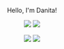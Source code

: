 <div align="center">
<p>
Hello, I'm Danita!
</p>

![](http://github-profile-summary-cards.vercel.app/api/cards/profile-details?username=FlameDanita&theme=bear)
![](http://github-profile-summary-cards.vercel.app/api/cards/most-commit-language?username=FlameDanita&theme=bear)

![](http://github-profile-summary-cards.vercel.app/api/cards/productive-time?username=FlameDanita&theme=bear&utcOffset=8)
![](http://github-profile-summary-cards.vercel.app/api/cards/stats?username=FlameDanita&theme=bear)

</div>
